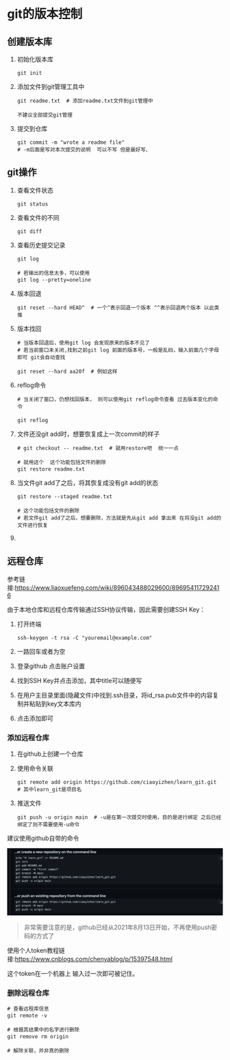 # git的版本控制

## 创建版本库

1. 初始化版本库

   ```
   git init
   ```

2. 添加文件到git管理工具中

   ```
   git readme.txt  # 添加readme.txt文件到git管理中
   
   不建议全部提交git管理
   ```

3. 提交到仓库

   ```
   git commit -m "wrote a readme file"
   # -m后面是写对本次提交的说明  可以不写 但是最好写、
   ```

   



## git操作

1. 查看文件状态

   ```
   git status
   ```

2. 查看文件的不同

   ```
   git diff
   ```

3. 查看历史提交记录

   ```
   git log
   
   # 若输出的信息太多，可以使用
   git log --pretty=oneline
   ```

4. 版本回退

   ```
   git reset --hard HEAD^  # 一个^表示回退一个版本 ^^表示回退两个版本 以此类推
   ```

5. 版本找回

   ```
   # 当版本回退后，使用git log 会发现原来的版本不见了
   # 若当前窗口未关闭,找到之前git log 前面的版本号，一般是乱码，输入前面几个字母即可 git会自动查找
   
   git reset --hard aa20f  # 例如这样
   
   ```

6. reflog命令

   ```
   # 当关闭了窗口，仍想找回版本， 则可以使用git reflog命令查看 过去版本变化的命令
   
   git reflog
   ```

7. 文件还没git add时，想要恢复成上一次commit的样子

   ```
   # git checkout -- readme.txt  # 就用restore吧  统一一点
   
   # 就用这个  这个功能包括文件的删除
   git restore readme.txt
   ```

8. 当文件git add了之后，将其恢复成没有git add的状态

   ```
   git restore --staged readme.txt
   
   # 这个功能包括文件的删除
   # 若文件git add了之后，想要删除，方法就是先从git add 拿出来 在将没git add的文件进行恢复
   ```

   

9. 

## 远程仓库

参考链接:https://www.liaoxuefeng.com/wiki/896043488029600/896954117292416

由于本地仓库和远程仓库传输通过SSH协议传输，因此需要创建SSH Key：

1. 打开终端

   ```
   ssh-keygen -t rsa -C "youremail@example.com"
   ```

   

2. 一路回车或者为空

3. 登录github 点击账户设置

4. 找到SSH Key并点击添加，其中title可以随便写

5. 在用户主目录里面(隐藏文件)中找到.ssh目录，将id_rsa.pub文件中的内容复制并粘贴到key文本库内

6. 点击添加即可



### 添加远程仓库

1. 在github上创建一个仓库

2. 使用命令关联

   ```
   git remote add origin https://github.com/ciaoyizhen/learn_git.git  # 其中learn_git是项目名
   ```

3. 推送文件

   ```
   git push -u origin main  # -u是在第一次提交时使用，目的是进行绑定 之后已经绑定了则不需要使用-u命令
   ```



建议使用github自带的命令

![image-20230509203502835](./git%E7%89%88%E6%9C%AC%E6%8E%A7%E5%88%B6.assets/image-20230509203502835.png)

>非常需要注意的是，github已经从2021年8月13日开始，不再使用push密码的方式了

使用个人token教程链接:https://www.cnblogs.com/chenyablog/p/15397548.html

这个token在一个机器上 输入过一次即可被记住。



### 删除远程仓库

```
# 查看远程库信息
git remote -v

# 根据其结果中的名字进行删除
git remove rm origin

# 解除关联，并非真的删除
```


